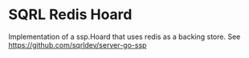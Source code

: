 # SQRL Redis Hoard #
Implementation of a ssp.Hoard that uses redis as a backing store.
See https://github.com/sqrldev/server-go-ssp
